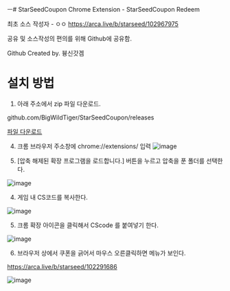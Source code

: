 ㅡ# StarSeedCoupon
Chrome Extension - StarSeedCoupon Redeem







최초 소스 작성자 - ㅇㅇ
https://arca.live/b/starseed/102967975

공유 및 소스작성의 편의를 위해 Github에 공유함.

Github Created by. 븅신갓겜




# 설치 방법


1. 아래 주소에서 zip 파일 다운로드.

github.com/BigWildTiger/StarSeedCoupon/releases

[파일 다운로드](https://github.com/BigWildTiger/StarSeedCoupon/releases/download/v1.3/StarSeedCoupon_v1.3.zip)



4. 크롬 브라우저 주소창에 chrome://extensions/  입력
![image](https://github.com/BigWildTiger/StarSeedCoupon/assets/10737912/e69f22d3-20f9-4ef9-b856-bbf8b47942fa)



5. [압축 해제된 확장 프로그램을 로드합니다.] 버튼을 누르고 압축을 푼 폴더를 선택한다.

![image](https://github.com/BigWildTiger/StarSeedCoupon/assets/10737912/b7e0a10b-988f-412a-8fa6-510fe892044f)



4. 게임 내 CS코드를 복사한다.

![image](https://github.com/BigWildTiger/StarSeedCoupon/assets/10737912/3518c3b7-18d8-4b47-ad42-235298cc7559)


5. 크롬 확장 아이콘을 클릭해서 CScode 를 붙여넣기 한다.

![image](https://github.com/BigWildTiger/StarSeedCoupon/assets/10737912/e0680a79-f4a2-4b8d-9986-9bf7c60aa5b5)


6. 브라우저 상에서 쿠폰을 긁어서 마우스 오른클릭하면 메뉴가 보인다.

https://arca.live/b/starseed/102291686

![image](https://github.com/BigWildTiger/StarSeedCoupon/assets/10737912/23a15a5b-1b72-408e-9a70-ea700fe6bf70)

